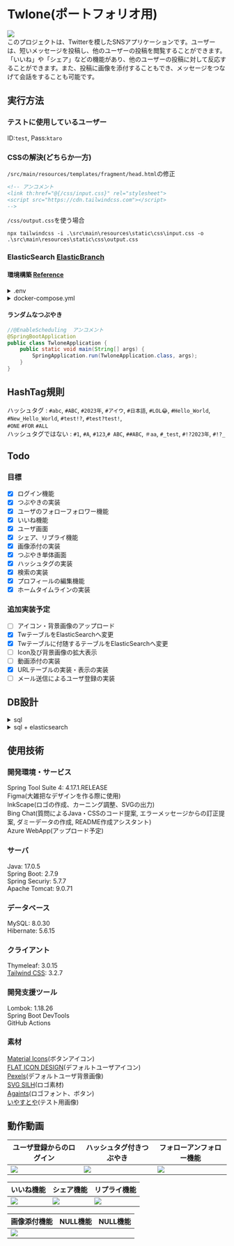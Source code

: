 # Twlone(ポートフォリオ用)
![](https://img.shields.io/github/commit-activity/w/takashikawanaka/Twlone)  
このプロジェクトは、Twitterを模したSNSアプリケーションです。ユーザーは、短いメッセージを投稿し、他のユーザーの投稿を閲覧することができます。「いいね」や「シェア」などの機能があり、他のユーザーの投稿に対して反応することができます。また、投稿に画像を添付することもでき、メッセージをつなげて会話をすることも可能です。

## 実行方法
### テストに使用しているユーザー
ID:`test`, Pass:`ktaro`

### CSSの解決(どちらか一方)
`/src/main/resources/templates/fragment/head.html`の修正
``` HTML
<!-- アンコメント
<link th:href="@{/css/input.css}" rel="stylesheet">
<script src="https://cdn.tailwindcss.com"></script>
-->
```
`/css/output.css`を使う場合
```
npx tailwindcss -i .\src\main\resources\static\css\input.css -o .\src\main\resources\static\css\output.css
```
### ElasticSearch [ElasticBranch](https://github.com/takashikawanaka/Twlone/tree/elastic)
#### 環境構築 [Reference](https://www.elastic.co/guide/en/elasticsearch/reference/8.7/docker.html)
<details>
<summary>.env</summary>

``` env
ELASTIC_PASSWORD=password
KIBANA_PASSWORD=password
STACK_VERSION=8.7.0
CLUSTER_NAME=docker-cluster
LICENSE=basic
ES_PORT=9200
KIBANA_PORT=5601
MEM_LIMIT=1073741824
```

</details>

<details>
<summary>docker-compose.yml</summary>

``` yml
version: "2.2"
services:
  es01:
    image: docker.elastic.co/elasticsearch/elasticsearch:${STACK_VERSION}
    volumes:
      - esdata01:/usr/share/elasticsearch/data
    ports:
      - ${ES_PORT}:9200
    environment:
      - node.name=es01
      - cluster.name=${CLUSTER_NAME}
      - cluster.initial_master_nodes=es01,es02,es03
      - discovery.seed_hosts=es02,es03
      - ELASTIC_PASSWORD=${ELASTIC_PASSWORD}
      - bootstrap.memory_lock=true
      - xpack.security.enabled=false
      - xpack.license.self_generated.type=${LICENSE}
    mem_limit: ${MEM_LIMIT}
    ulimits:
      memlock:
        soft: -1
        hard: -1

  es02:
    depends_on:
      - es01
    image: docker.elastic.co/elasticsearch/elasticsearch:${STACK_VERSION}
    volumes:
      - esdata02:/usr/share/elasticsearch/data
    environment:
      - node.name=es02
      - cluster.name=${CLUSTER_NAME}
      - cluster.initial_master_nodes=es01,es02,es03
      - discovery.seed_hosts=es01,es03
      - bootstrap.memory_lock=true
      - xpack.security.enabled=false
      - xpack.license.self_generated.type=${LICENSE}
    mem_limit: ${MEM_LIMIT}
    ulimits:
      memlock:
        soft: -1
        hard: -1

  es03:
    depends_on:
      - es02
    image: docker.elastic.co/elasticsearch/elasticsearch:${STACK_VERSION}
    volumes:
      - esdata03:/usr/share/elasticsearch/data
    environment:
      - node.name=es03
      - cluster.name=${CLUSTER_NAME}
      - cluster.initial_master_nodes=es01,es02,es03
      - discovery.seed_hosts=es01,es02
      - bootstrap.memory_lock=true
      - xpack.security.enabled=false
      - xpack.license.self_generated.type=${LICENSE}
    mem_limit: ${MEM_LIMIT}
    ulimits:
      memlock:
        soft: -1
        hard: -1

  kibana:
    depends_on:
      - es01
      - es02
      - es03
    image: docker.elastic.co/kibana/kibana:${STACK_VERSION}
    volumes:
      - kibanadata:/usr/share/kibana/data
    ports:
      - ${KIBANA_PORT}:5601
    environment:
      - SERVERNAME=kibana
      - ELASTICSEARCH_HOSTS=http://es01:9200
    mem_limit: ${MEM_LIMIT}

volumes:
  esdata01:
    driver: local
  esdata02:
    driver: local
  esdata03:
    driver: local
  kibanadata:
    driver: local
```

</details>

#### ランダムなつぶやき
``` java
//@EnableScheduling  アンコメント
@SpringBootApplication
public class TwloneApplication {
    public static void main(String[] args) {
        SpringApplication.run(TwloneApplication.class, args);
    }
}
```

## HashTag規則

ハッシュタグ : `#abc`, `#ABC`, `#2023年`, `#アイウ`, `#日本語`, `#LOL😂`, `#Hello_World`, `#New_Hello_World`, `#test!?`, `#test?test!`,  
`#ONE` `#FOR` `#ALL`    
ハッシュタグではない : `#1`, `#A`, `#123`,`# ABC`, `##ABC`, `＃aa`, `#_test`, `#!?2023年`, `#!?_`  

## Todo
### 目標
- [x] ログイン機能
- [x] つぶやきの実装
- [x] ユーザのフォローフォロワー機能
- [x] いいね機能
- [x] ユーザ画面
- [x] シェア、リプライ機能
- [x] 画像添付の実装
- [x] つぶやき単体画面
- [x] ハッシュタグの実装
- [x] 検索の実装 
- [x] プロフィールの編集機能
- [x] ホームタイムラインの実装

### 追加実装予定
- [ ] アイコン・背景画像のアップロード
- [x] TwテーブルをElasticSearchへ変更
- [x] Twテーブルに付随するテーブルをElasticSearchへ変更
- [ ] Icon及び背景画像の拡大表示
- [ ] 動画添付の実装
- [x] URLテーブルの実装・表示の実装
- [ ] メール送信によるユーザ登録の実装

## DB設計
<details>
<summary>sql</summary>

![twitter drawio](https://user-images.githubusercontent.com/123621760/236760782-1b1ff385-4d1a-40e8-b239-963651e4d22d.png)

</details>

<details>
<summary>sql + elasticsearch</summary>

![ダウンロード (1)](https://user-images.githubusercontent.com/123621760/236760811-1a32814a-fbe3-4235-a94e-9fe8e8348423.png)

</details>

## 使用技術
### 開発環境・サービス
Spring Tool Suite 4: 4.17.1.RELEASE  
Figma(大雑把なデザインを作る際に使用)  
InkScape(ロゴの作成、カーニング調整、SVGの出力)  
Bing Chat(質問によるJava・CSSのコード提案, エラーメッセージからの訂正提案, ダミーデータの作成, README作成アシスタント)  
Azure WebApp(アップロード予定)  

### サーバ
Java: 17.0.5  
Spring Boot: 2.7.9  
Spring Securiy: 5.7.7  
Apache Tomcat: 9.0.71

### データベース
MySQL: 8.0.30  
Hibernate: 5.6.15

### クライアント
Thymeleaf: 3.0.15  
[Tailwind CSS](https://tailwindcss.com): 3.2.7

### 開発支援ツール
Lombok: 1.18.26  
Spring Boot DevTools  
GitHub Actions

### 素材
[Material Icons](https://fonts.google.com/icons)(ボタンアイコン)  
[FLAT ICON DESIGN](http://flat-icon-design.com)(デフォルトユーザアイコン)  
[Pexels](https://www.pexels.com/de-de/suche/desktop%20hintergrundbilder/)(デフォルトユーザ背景画像)  
[SVG SILH](https://svgsilh.com/image/310517.html)(ロゴ素材)  
[Againts](https://pixelbuddha.net/fonts/free-font-againts-typeface)(ロゴフォント、ボタン)  
[いやすとや](https://www.irasutoya.com)(テスト用画像)

## 動作動画
| ユーザ登録からのログイン | ハッシュタグ付きつぶやき | フォローアンフォロー機能 |
| ------------- | ------------- | ------------- |
| <img src="https://user-images.githubusercontent.com/123621760/232187472-f2b0fabb-30ea-4478-ba7f-9f7aa90ffb4d.gif"> | <img src="https://user-images.githubusercontent.com/123621760/232189688-c3259114-4408-449b-9bae-2795d94a06b0.gif"> | <img src="https://user-images.githubusercontent.com/123621760/232190095-656a7eec-9afd-45bf-8a65-444d6437436f.gif"> |

| いいね機能 | シェア機能 | リプライ機能 |
| ------------- | ------------- | ------------- | 
| <img src="https://user-images.githubusercontent.com/123621760/232190425-d80ebe9c-1f75-48ae-b98c-324e687377c4.gif"> | <img src="https://user-images.githubusercontent.com/123621760/232190796-f3d5dbd4-e044-4439-a00d-4d7b29220fec.gif"> | <img src="https://user-images.githubusercontent.com/123621760/232190501-bca141fd-8833-4db8-9a50-4ba133041662.gif"> |

| 画像添付機能 | NULL機能 | NULL機能 |
| ------------- | ------------- | ------------- | 
| <img src="https://user-images.githubusercontent.com/123621760/232190916-c0287466-008e-4341-a065-abc77523899b.gif"> |  |  |

